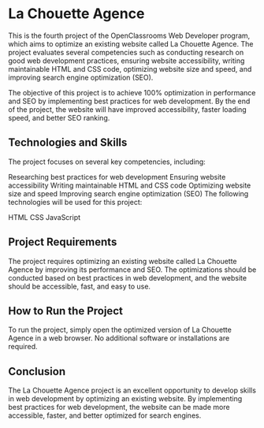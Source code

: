 # La Chouette Agence

This is the fourth project of the OpenClassrooms Web Developer program, which aims to optimize an existing website called La Chouette Agence. The project evaluates several competencies such as conducting research on good web development practices, ensuring website accessibility, writing maintainable HTML and CSS code, optimizing website size and speed, and improving search engine optimization (SEO).

The objective of this project is to achieve 100% optimization in performance and SEO by implementing best practices for web development. By the end of the project, the website will have improved accessibility, faster loading speed, and better SEO ranking.

## Technologies and Skills

The project focuses on several key competencies, including:

Researching best practices for web development
Ensuring website accessibility
Writing maintainable HTML and CSS code
Optimizing website size and speed
Improving search engine optimization (SEO)
The following technologies will be used for this project:

HTML
CSS
JavaScript

## Project Requirements

The project requires optimizing an existing website called La Chouette Agence by improving its performance and SEO. The optimizations should be conducted based on best practices in web development, and the website should be accessible, fast, and easy to use.

## How to Run the Project

To run the project, simply open the optimized version of La Chouette Agence in a web browser. No additional software or installations are required.

## Conclusion

The La Chouette Agence project is an excellent opportunity to develop skills in web development by optimizing an existing website. By implementing best practices for web development, the website can be made more accessible, faster, and better optimized for search engines.


